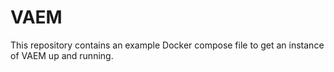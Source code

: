 # VAEM

This repository contains an example Docker compose file to get an instance of VAEM up and running.
